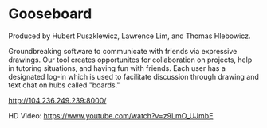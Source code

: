 
Gooseboard
==========
Produced by Hubert Puszklewicz, Lawrence Lim, and Thomas Hlebowicz.

Groundbreaking software to communicate with friends via expressive drawings. 
Our tool creates opportunites for collaboration on projects, help in tutoring situations, 
and having fun with friends. Each user has a designated log-in which is used to facilitate 
discussion through drawing and text chat on hubs called "boards."

http://104.236.249.239:8000/

HD Video: https://www.youtube.com/watch?v=z9LmO_UJmbE
